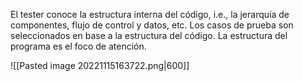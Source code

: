 El tester conoce la estructura interna del código, i.e., la jerarquía de componentes, flujo de control y datos, etc. Los casos de prueba son seleccionados en base a la estructura del código. La estructura del programa es el foco de atención.

![[Pasted image 20221115163722.png|600]]